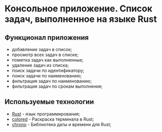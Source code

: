 # Консольное приложение. Список задач, выполненное на языке Rust

## Функционал приложения

* добавление задач в список;
* просмотр всех задач в списке;
* пометка задач как выполненные;
* удаление задач из списка;
* поиск задачи по идентификатору;
* поиск задачи по наименованию;
* фильтрация задач по наименованию;
* фильтрация задач по срокам выполнения;

## Используемые технологии

* [Rust](https://www.rust-lang.org/ru/) - язык программирования;
* [colored](https://github.com/colored-rs/colored) - Раскраска терминала в Rust;
* [chrono](https://github.com/chronotope/chrono) - Библиотека даты и времени для Rust;